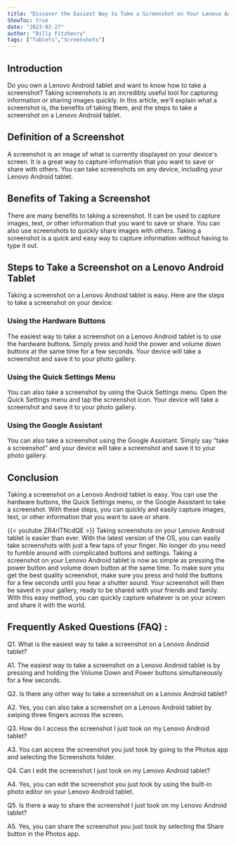 ```yaml
---
title: "Discover the Easiest Way to Take a Screenshot on Your Lenovo Android Tablet!"
ShowToc: true 
date: "2023-02-27"
author: "Billy Fitzhenry" 
tags: ["Tablets","Screenshots"]
---
```

## Introduction

Do you own a Lenovo Android tablet and want to know how to take a screenshot? Taking screenshots is an incredibly useful tool for capturing information or sharing images quickly. In this article, we'll explain what a screenshot is, the benefits of taking them, and the steps to take a screenshot on a Lenovo Android tablet. 

## Definition of a Screenshot

A screenshot is an image of what is currently displayed on your device's screen. It is a great way to capture information that you want to save or share with others. You can take screenshots on any device, including your Lenovo Android tablet. 

## Benefits of Taking a Screenshot

There are many benefits to taking a screenshot. It can be used to capture images, text, or other information that you want to save or share. You can also use screenshots to quickly share images with others. Taking a screenshot is a quick and easy way to capture information without having to type it out. 

## Steps to Take a Screenshot on a Lenovo Android Tablet

Taking a screenshot on a Lenovo Android tablet is easy. Here are the steps to take a screenshot on your device: 

### Using the Hardware Buttons

The easiest way to take a screenshot on a Lenovo Android tablet is to use the hardware buttons. Simply press and hold the power and volume down buttons at the same time for a few seconds. Your device will take a screenshot and save it to your photo gallery. 

### Using the Quick Settings Menu

You can also take a screenshot by using the Quick Settings menu. Open the Quick Settings menu and tap the screenshot icon. Your device will take a screenshot and save it to your photo gallery. 

### Using the Google Assistant

You can also take a screenshot using the Google Assistant. Simply say “take a screenshot” and your device will take a screenshot and save it to your photo gallery. 

## Conclusion

Taking a screenshot on a Lenovo Android tablet is easy. You can use the hardware buttons, the Quick Settings menu, or the Google Assistant to take a screenshot. With these steps, you can quickly and easily capture images, text, or other information that you want to save or share.

{{< youtube ZR4rlTNcdQE >}} 
Taking screenshots on your Lenovo Android tablet is easier than ever. With the latest version of the OS, you can easily take screenshots with just a few taps of your finger. No longer do you need to fumble around with complicated buttons and settings. Taking a screenshot on your Lenovo Android tablet is now as simple as pressing the power button and volume down button at the same time. To make sure you get the best quality screenshot, make sure you press and hold the buttons for a few seconds until you hear a shutter sound. Your screenshot will then be saved in your gallery, ready to be shared with your friends and family. With this easy method, you can quickly capture whatever is on your screen and share it with the world.

## Frequently Asked Questions (FAQ) :
Q1. What is the easiest way to take a screenshot on a Lenovo Android tablet?

A1. The easiest way to take a screenshot on a Lenovo Android tablet is by pressing and holding the Volume Down and Power buttons simultaneously for a few seconds.

Q2. Is there any other way to take a screenshot on a Lenovo Android tablet?

A2. Yes, you can also take a screenshot on a Lenovo Android tablet by swiping three fingers across the screen.

Q3. How do I access the screenshot I just took on my Lenovo Android tablet?

A3. You can access the screenshot you just took by going to the Photos app and selecting the Screenshots folder.

Q4. Can I edit the screenshot I just took on my Lenovo Android tablet?

A4. Yes, you can edit the screenshot you just took by using the built-in photo editor on your Lenovo Android tablet.

Q5. Is there a way to share the screenshot I just took on my Lenovo Android tablet?

A5. Yes, you can share the screenshot you just took by selecting the Share button in the Photos app.


